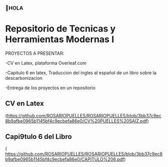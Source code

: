 ### 👋HOLA

# Repositorio de Tecnicas y Herramientas Modernas I

PROYECTOS A PRESENTAR:

-CV en Latex, plataforma Overleaf.com

-Capitulo 6 en latex, Traduccion del ingles al español de un libro sobre la descarbonizacion

-Entrega de los proyectos en un repositorio


## CV en Latex
(https://github.com/ROSARIOPUELLES/ROSARIOPUELLES/blob/3bb37c9ec8b9afbe0965b1145bf4c9ecbefa86e0/CV%20PUELLES%20SAIZ.pdf)


## Capi9tulo 6 del Libro
( https://github.com/ROSARIOPUELLES/ROSARIOPUELLES/blob/3bb37c9ec8b9afbe0965b1145bf4c9ecbefa86e0/CAPITULO%206.pdf) 
